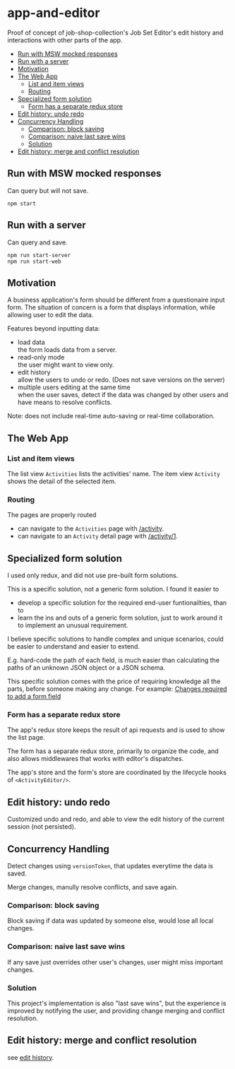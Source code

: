 # app-and-editor
Proof of concept of job-shop-collection's Job Set Editor's edit history and interactions with other parts of the app.

* [Run with MSW mocked responses](#run-with-msw-mocked-responses)
* [Run with a server](#run-with-a-server)
* [Motivation](#motivation)
* [The Web App](#the-web-app)
  + [List and item views](#list-and-item-views)
  + [Routing](#routing)
* [Specialized form solution](#specialized-form-solution)
  + [Form has a separate redux store](#form-has-a-separate-redux-store)
* [Edit history: undo redo](#edit-history--undo-redo)
* [Concurrency Handling](#concurrency-handling)
  + [Comparison: block saving](#comparison--block-saving)
  + [Comparison: naive last save wins](#comparison--naive-last-save-wins)
  + [Solution](#solution)
* [Edit history: merge and conflict resolution](#edit-history--merge-and-conflict-resolution)

## Run with MSW mocked responses
Can query but will not save.
```
npm start
```

## Run with a server
Can query and save.
```
npm run start-server
npm run start-web
```

## Motivation
A business application's form should be different from a questionaire input form.
The situation of concern is a form that displays information, while allowing user to edit the data.

Features beyond inputting data:

- load data\
  the form loads data from a server.
- read-only mode\
  the user might want to view only.
- edit history\
  allow the users to undo or redo. (Does not save versions on the server)
- multiple users editing at the same time\
  when the user saves, detect if the data was changed by other users and have means to resolve conflicts.

Note: does not include real-time auto-saving or real-time collaboration.

## The Web App

### List and item views
The list view `Activities` lists the activities' name. The item view `Activity` shows the detail of the selected item.

### Routing
The pages are properly routed
- can navigate to the `Activities` page with [/activity](http://localhost:3000/activities).
- can navigate to an `Activity` detail page with [/activity/1](http://localhost:3000/activities/2).

## Specialized form solution
I used only redux, and did not use pre-built form solutions.

This is a specific solution, not a generic form solution.
I found it easier to
- develop a specific solution for the required end-user funtionailties, than to
- learn the ins and outs of a generic form solution, just to work around it to implement an unusual requirement.

I believe specific solutions to handle complex and unique scenarios, could be easier to understand and easier to extend. 

E.g. hard-code the path of each field, is much easier than calculating the paths of an unknown JSON object or a JSON schema.

This specific solution comes with the price of requiring knowledge all the parts, before someone making any change. For example: [Changes required to add a form field](./formField.README.md)

### Form has a separate redux store
The app's redux store keeps the result of api requests and is used to show the list page.

The form has a separate redux store, primarily to organize the code, and also allows middlewares that works with editor's dispatches.

The app's store and the form's store are coordinated by the lifecycle hooks of `<ActivityEditor/>`.

## Edit history: undo redo
Customized undo and redo, and able to view the edit history of the current session (not persisted).

## Concurrency Handling
Detect changes using `versionToken`, that updates everytime the data is saved.

Merge changes, manully resolve conflicts, and save again.

### Comparison: block saving
Block saving if data was updated by someone else, would lose all local changes.

### Comparison: naive last save wins
If any save just overrides other user's changes, user might miss important changes.

### Solution
This project's implementation is also "last save wins", but the experience is improved by notifying the user, and providing change merging and conflict resolution.

## Edit history: merge and conflict resolution
see [edit history](./src/ActivityEditor/store/editHistory/editHistory.README.md).
